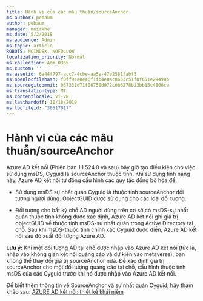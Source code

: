 ```yaml
---
title: Hành vi của các mâu thuẫn/sourceAnchor
ms.author: pebaum
author: pebaum
manager: mnirkhe
ms.date: 5/2/2018
ms.audience: Admin
ms.topic: article
ROBOTS: NOINDEX, NOFOLLOW
localization_priority: Normal
ms.collection: Adm_O365
ms.custom: ''
ms.assetid: 6a44f797-acc7-4cbe-aa5a-47e2581fabf5
ms.openlocfilehash: f0ff94a8e46f1fb4e0ac8653c51f8f651e29498b
ms.sourcegitcommit: 037331d71f06750d972c0b6278b23bb15c4806ca
ms.translationtype: MT
ms.contentlocale: vi-VN
ms.lasthandoff: 10/18/2019
ms.locfileid: "36517017"
---
```

# <a name="consistencyguid--sourceanchor-behavior"></a>Hành vi của các mâu thuẫn/sourceAnchor

Azure AD kết nối (Phiên bản 1.1.524.0 và sau) bây giờ tạo điều kiện cho việc sử dụng msDS, Cyguid là sourceAnchor thuộc tính. Khi sử dụng tính năng này, Azure AD kết nối tự động cấu hình các quy tắc đồng bộ hóa để:
  
- Sử dụng msDS sự nhất quán Cyguid là thuộc tính sourceAnchor đối tượng người dùng. ObjectGUID được sử dụng cho các loại đối tượng.
    
- Đối tượng cho bất kỳ chỗ AD người dùng trên cơ sở có msDS-sự nhất quán thuộc tính không được xác định, Azure AD kết nối ghi giá trị objectGUID về thuộc tính msDS-sự nhất quán trong Active Directory tại chỗ. Sau khi msDS-thuộc tính chính xác Cyguid được điền, Azure AD kết nối sau đó xuất đối tượng Azure AD.
    
 **Lưu ý:** Khi một đối tượng AD tại chỗ được nhập vào Azure AD kết nối (tức là, nhập vào không gian kết nối quảng cáo và dự kiến vào metaverse), bạn không thể thay đổi giá trị sourceAnchor nữa. Để xác định giá trị sourceAnchor cho một đối tượng quảng cáo tại chỗ, cấu hình thuộc tính msDS của các Cyguid trước khi nó được nhập vào Azure AD kết nối. 
  
Để biết thêm thông tin về SourceAnchor và sự nhất quán Cyguid, hãy tham khảo sau: [AZURE AD kết nối: thiết kế khái niệm](https://docs.microsoft.com/azure/active-directory/connect/active-directory-aadconnect-design-concepts)
  

